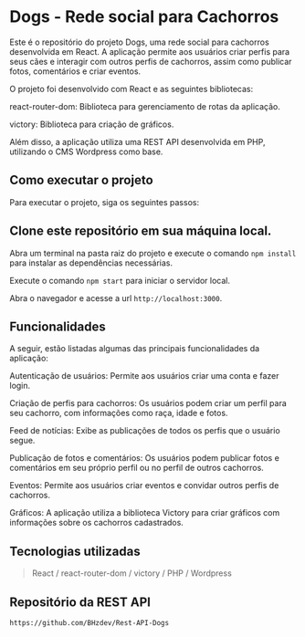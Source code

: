 # Dogs - Rede social para Cachorros

Este é o repositório do projeto Dogs, uma rede social para cachorros desenvolvida em React. A aplicação permite aos usuários criar perfis para seus cães e interagir com outros perfis de cachorros, assim como publicar fotos, comentários e criar eventos.

O projeto foi desenvolvido com React e as seguintes bibliotecas:

react-router-dom: Biblioteca para gerenciamento de rotas da aplicação.

victory: Biblioteca para criação de gráficos.

Além disso, a aplicação utiliza uma REST API desenvolvida em PHP, utilizando o CMS Wordpress como base.

## Como executar o projeto
Para executar o projeto, siga os seguintes passos:

## Clone este repositório em sua máquina local.

Abra um terminal na pasta raiz do projeto e execute o comando `npm install` para instalar as dependências necessárias.

Execute o comando `npm start` para iniciar o servidor local.

Abra o navegador e acesse a url `http://localhost:3000`.

## Funcionalidades
A seguir, estão listadas algumas das principais funcionalidades da aplicação:

Autenticação de usuários: Permite aos usuários criar uma conta e fazer login.

Criação de perfis para cachorros: Os usuários podem criar um perfil para seu cachorro, com informações como raça, idade e fotos.

Feed de notícias: Exibe as publicações de todos os perfis que o usuário segue.

Publicação de fotos e comentários: Os usuários podem publicar fotos e comentários em seu próprio perfil ou no perfil de outros cachorros.

Eventos: Permite aos usuários criar eventos e convidar outros perfis de cachorros.

Gráficos: A aplicação utiliza a biblioteca Victory para criar gráficos com informações sobre os cachorros cadastrados.

## Tecnologias utilizadas
> React /
> react-router-dom /
> victory / 
> PHP /
> Wordpress

## Repositório da REST API
`https://github.com/BHzdev/Rest-API-Dogs`

